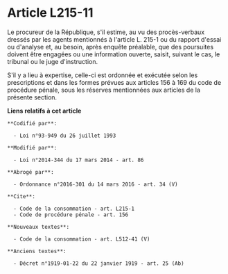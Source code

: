 # Article L215-11

Le procureur de la République, s'il estime, au vu des procès-verbaux dressés par les agents mentionnés à l'article L. 215-1
ou du rapport d'essai ou d'analyse et, au besoin, après enquête préalable, que des poursuites doivent être engagées ou une
information ouverte, saisit, suivant le cas, le tribunal ou le juge d'instruction. 

S'il y a lieu à expertise, celle-ci est ordonnée et exécutée selon les prescriptions et dans les formes prévues aux articles
156 à 169 du code de procédure pénale, sous les réserves mentionnées aux articles de la présente section.

**Liens relatifs à cet article**

	**Codifié par**:

	  - Loi n°93-949 du 26 juillet 1993

	**Modifié par**:

	  - Loi n°2014-344 du 17 mars 2014 - art. 86

	**Abrogé par**:

	  - Ordonnance n°2016-301 du 14 mars 2016 - art. 34 (V)

	**Cite**:

	  - Code de la consommation - art. L215-1
	  - Code de procédure pénale - art. 156

	**Nouveaux textes**:

	  - Code de la consommation - art. L512-41 (V)

	**Anciens textes**:

	  - Décret n°1919-01-22 du 22 janvier 1919 - art. 25 (Ab)
